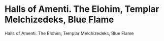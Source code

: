 # Halls of Amenti. The Elohim, Templar Melchizedeks, Blue Flame

Halls of Amenti. The Elohim, Templar Melchizedeks, Blue Flame